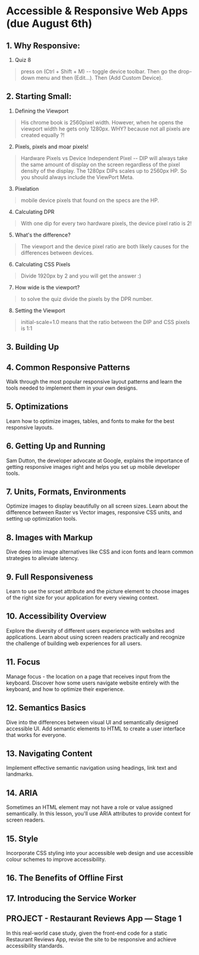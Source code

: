 # Accessible & Responsive Web Apps (due August 6th)

## 1. Why Responsive:

1.  Quiz 8
> press on (Ctrl + Shift + M) -- toggle device toolbar. Then go the drop-down menu and then (Edit...). Then (Add Custom Device).

## 2. Starting Small:

1. Defining the Viewport
> His chrome book is 2560pixel width. However, when he opens the viewport width he gets only 1280px. WHY? because not all pixels are created equally ?!

2. Pixels, pixels and moar pixels!
> Hardware Pixels vs Device Independent Pixel -- DIP will always take the same amount of display on the screen regardless of the pixel density of the display. The 1280px DIPs scales up to 2560px HP. So you should always include the ViewPort Meta.

3. Pixelation
> mobile device pixels that found on the specs are the HP.

4. Calculating DPR
>With one dip for every two hardware pixels, the device pixel ratio is 2!

5. What's the difference?
> The viewport and the device pixel ratio are both likely causes for the differences between devices.

6. Calculating CSS Pixels
> Divide 1920px by 2 and you will get the answer :)

7. How wide is the viewport?
> to solve the quiz divide the pixels by the DPR number.

8. Setting the Viewport
>  initial-scale=1.0 means that the ratio between the DIP and CSS pixels is 1:1

## 3. Building Up

## 4. Common Responsive Patterns
Walk through the most popular responsive layout patterns and learn the tools needed to implement them in your own designs.

## 5. Optimizations
Learn how to optimize images, tables, and fonts to make for the best responsive layouts.

## 6. Getting Up and Running
Sam Dutton, the developer advocate at Google, explains the importance of getting responsive images right and helps you set up mobile developer tools.

## 7. Units, Formats, Environments
Optimize images to display beautifully on all screen sizes. Learn about the difference between Raster vs Vector images, responsive CSS units, and setting up optimization tools.

## 8. Images with Markup
Dive deep into image alternatives like CSS and icon fonts and learn common strategies to alleviate latency.

## 9. Full Responsiveness
Learn to use the srcset attribute and the picture element to choose images of the right size for your application for every viewing context.

## 10. Accessibility Overview
Explore the diversity of different users experience with websites and applications. Learn about using screen readers practically and recognize the challenge of building web experiences for all users.

## 11. Focus
Manage focus - the location on a page that receives input from the keyboard. Discover how some users navigate website entirely with the keyboard, and how to optimize their experience.

## 12. Semantics Basics
Dive into the differences between visual UI and semantically designed accessible UI. Add semantic elements to HTML to create a user interface that works for everyone.

## 13. Navigating Content
Implement effective semantic navigation using headings, link text and landmarks.

## 14. ARIA
Sometimes an HTML element may not have a role or value assigned semantically. In this lesson, you'll use ARIA attributes to provide context for screen readers.

## 15. Style
Incorporate CSS styling into your accessible web design and use accessible colour schemes to improve accessibility.

## 16. The Benefits of Offline First

## 17. Introducing the Service Worker

## PROJECT - Restaurant Reviews App — Stage 1
In this real-world case study, given the front-end code for a static Restaurant Reviews App, revise the site to be responsive and achieve accessibility standards.
